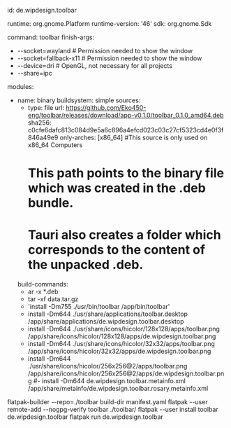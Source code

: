 id: de.wipdesign.toolbar

runtime: org.gnome.Platform
runtime-version: '46'
sdk: org.gnome.Sdk

command: toolbar
finish-args:
  - --socket=wayland # Permission needed to show the window
  - --socket=fallback-x11 # Permission needed to show the window
  - --device=dri # OpenGL, not necessary for all projects
  - --share=ipc

modules:
  - name: binary
    buildsystem: simple
    sources:
      - type: file
        url: https://github.com/Eko450-eng/toolbar/releases/download/app-v0.1.0/toolbar_0.1.0_amd64.deb
        sha256: c0cfe6dafc813c084d9e5a6c896a4efcd023c03c27cf5323cd4e0f3f846a49e9
        only-arches: [x86_64] #This source is only used on x86_64 Computers
        # This path points to the binary file which was created in the .deb bundle.
        # Tauri also creates a folder which corresponds to the content of the unpacked .deb.
    build-commands:
      - ar -x *.deb
      - tar -xf data.tar.gz
      - 'install -Dm755 ./usr/bin/toolbar /app/bin/toolbar'
      - install -Dm644 ./usr/share/applications/toolbar.desktop /app/share/applications/de.wipdesign.toolbar.desktop
      - install -Dm644 ./usr/share/icons/hicolor/128x128/apps/toolbar.png /app/share/icons/hicolor/128x128/apps/de.wipdesign.toolbar.png
      - install -Dm644 ./usr/share/icons/hicolor/32x32/apps/toolbar.png /app/share/icons/hicolor/32x32/apps/de.wipdesign.toolbar.png
      - install -Dm644 ./usr/share/icons/hicolor/256x256@2/apps/toolbar.png /app/share/icons/hicolor/256x256@2/apps/de.wipdesign.toolbar.png
      #- install -Dm644 de.wipdesign.toolbar.metainfo.xml /app/share/metainfo/de.wipdesign.toolbar.rosary.metainfo.xml

flatpak-builder --repo=./toolbar build-dir manifest.yaml
flatpak --user remote-add --nogpg-verify toolbar ./toolbar/
flatpak --user install toolbar de.wipdesign.toolbar
flatpak run de.wipdesign.toolbar
